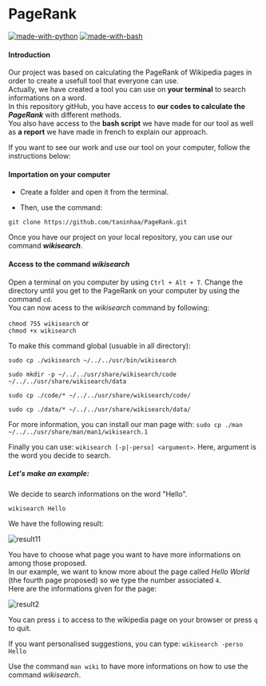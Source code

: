 # PageRank

[![made-with-python](https://img.shields.io/badge/Made%20with-Python-1f425f.svg)](https://www.python.org/)
[![made-with-bash](https://img.shields.io/badge/Made%20with-Bash-1f425f.svg)](https://www.gnu.org/software/bash/)

#### Introduction 
Our project was based on calculating the PageRank of Wikipedia pages in order to create a usefull tool that everyone can use.  
Actually, we have created a tool you can use on **your terminal** to search informations on a word.  
In this repository gitHub, you have access to **our codes to calculate the _PageRank_** with different methods.  
You also have access to the **bash script** we have made for our tool as well as **a report** we have made in french to explain our approach.

If you want to see our work and use our tool on your computer, follow the instructions below: 

#### Importation on your computer 

* Create a folder and open it from the terminal. 

* Then, use the command:

`git clone https://github.com/taninhaa/PageRank.git`

Once you have our project on your local repository, you can use our command **_wikisearch_**. 

#### Access to the command _wikisearch_

Open a terminal on you computer by using `Ctrl + Alt + T`. 
Change the directory until you get to the PageRank on your computer by using the command `cd`.  
You can now acess to the _wikisearch_ command by following:

`chmod 755 wikisearch`
or  
`chmod +x wikisearch`

To make this command global (usuable in all directory):

`sudo cp ./wikisearch ~/../../usr/bin/wikisearch` 

`sudo mkdir -p ~/../../usr/share/wikisearch/code ~/../../usr/share/wikisearch/data`

`sudo cp ./code/* ~/../../usr/share/wikisearch/code/` 

`sudo cp ./data/* ~/../../usr/share/wikisearch/data/`

For more information, you can install our man page with:
`sudo cp ./man ~/../../usr/share/man/man1/wikisearch.1`

Finally you can use:
`wikisearch [-p|-perso] <argument>`. Here, argument is the word you decide to search. 

 ##### Let's make an example:
 We decide to search informations on the word "Hello". 

`wikisearch Hello`

We have the following result: 

![result11](https://user-images.githubusercontent.com/92987223/166294985-332460eb-c91d-4865-b175-cdbd012f168d.png)

You have to choose what page you want to have more informations on among those proposed.  
In our example, we want to know more about the page called _Hello World_ (the fourth page proposed) so we type the number associated `4`.  
Here are the informations given for the page: 

![result2](https://user-images.githubusercontent.com/92987223/166294060-5c64b256-22b3-4dfc-a6fd-dfcd9721759f.png)

You can press `i` to access to the wikipedia page on your browser or press `q` to quit. 

If you want personalised suggestions, you can type:
`wikisearch -perso Hello`

Use the command `man wiki` to have more informations on how to use the command _wikisearch_.
